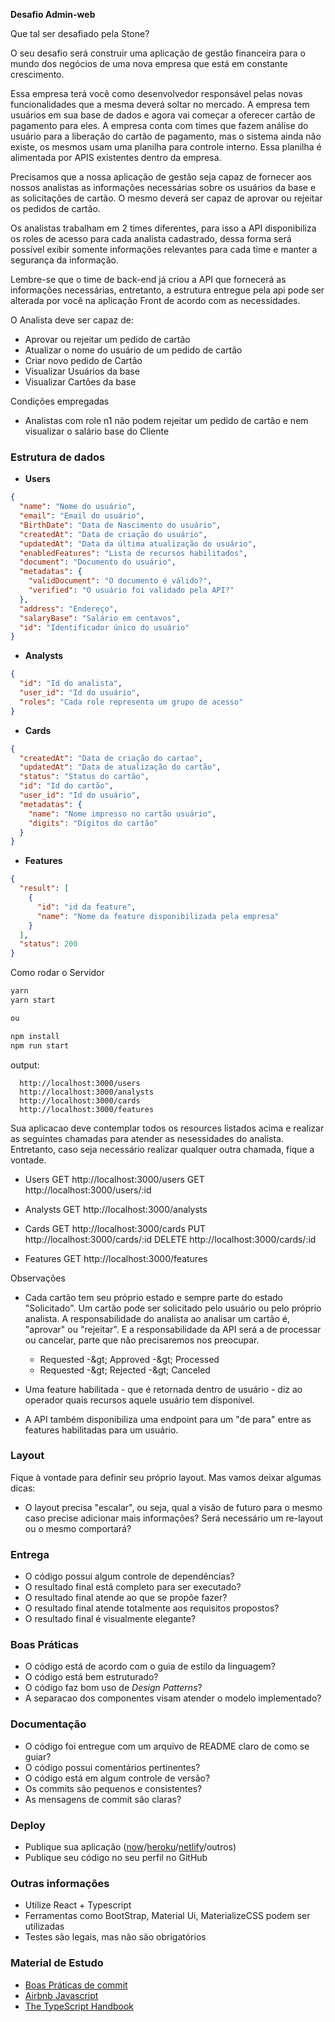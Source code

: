 **Desafio Admin-web**

Que tal ser desafiado pela Stone?

O seu desafio será construir uma aplicação de gestão financeira para o mundo dos negócios de uma nova empresa que está em constante crescimento.

Essa empresa terá você como desenvolvedor responsável pelas novas funcionalidades que a mesma deverá soltar no mercado. A empresa tem usuários em sua base de dados e agora vai começar a oferecer cartão de pagamento para eles. A empresa conta com times que fazem análise do usuário para a liberação do cartão de pagamento, mas o sistema ainda não existe, os mesmos usam uma planilha para controle interno. Essa planilha é alimentada por APIS existentes dentro da empresa.

Precisamos que a nossa aplicação de gestão seja capaz de fornecer aos nossos analistas as informações necessárias sobre os usuários da base e as solicitações de cartão. O mesmo deverá ser capaz de aprovar ou rejeitar os pedidos de cartão.

Os analistas trabalham em 2 times diferentes, para isso a API disponibiliza os roles de acesso para cada analista cadastrado, dessa forma será possível exibir somente informações relevantes para cada time e manter a segurança da informação.

Lembre-se que o time de back-end já criou a API que fornecerá as informações necessárias, entretanto, a estrutura entregue pela api pode ser alterada por você na aplicação Front de acordo com as necessidades.

O Analista deve ser capaz de:

- Aprovar ou rejeitar um pedido de cartão
- Atualizar o nome do usuário de um pedido de cartão
- Criar novo pedido de Cartão
- Visualizar Usuários da base
- Visualizar Cartões da base

Condições empregadas

- Analistas com role n1 não podem rejeitar um pedido de cartão e nem visualizar o salário base do Cliente

### **Estrutura de dados**

- **Users**

```json
{
  "name": "Nome do usuário",
  "email": "Email do usuário",
  "BirthDate": "Data de Nascimento do usuário",
  "createdAt": "Data de criação do usuário",
  "updatedAt": "Data da última atualização do usuário",
  "enabledFeatures": "Lista de recursos habilitados",
  "document": "Documento do usuário",
  "metadatas": {
    "validDocument": "O documento é válido?",
    "verified": "O usuário foi validado pela API?"
  },
  "address": "Endereço",
  "salaryBase": "Salário em centavos",
  "id": "Identificador único do usuário"
}
```

- **Analysts**

```json
{
  "id": "Id do analista",
  "user_id": "Id do usuário",
  "roles": "Cada role representa um grupo de acesso"
}
```

- **Cards**

```json
{
  "createdAt": "Data de criação do cartao",
  "updatedAt": "Data de atualização do cartão",
  "status": "Status do cartão",
  "id": "Id do cartão",
  "user_id": "Id do usuário",
  "metadatas": {
    "name": "Nome impresso no cartão usuário",
    "digits": "Dígitos do cartão"
  }
}
```

- **Features**

```json
{
  "result": [
    {
      "id": "id da feature",
      "name": "Nome da feature disponibilizada pela empresa"
    }
  ],
  "status": 200
}
```

Como rodar o Servidor

```sh
yarn
yarn start

ou

npm install
npm run start
```

output:

```
  http://localhost:3000/users
  http://localhost:3000/analysts
  http://localhost:3000/cards
  http://localhost:3000/features
```

Sua aplicacao deve contemplar todos os resources listados acima e realizar as seguintes chamadas para atender as nesessidades do analista.
Entretanto, caso seja necessário realizar qualquer outra chamada, fique a vontade.

- Users
  GET http://localhost:3000/users
  GET http://localhost:3000/users/:id

- Analysts
  GET http://localhost:3000/analysts

- Cards
  GET http://localhost:3000/cards
  PUT http://localhost:3000/cards/:id
  DELETE http://localhost:3000/cards/:id

- Features
  GET http://localhost:3000/features

Observações

- Cada cartão tem seu próprio estado e sempre parte do estado &quot;Solicitado&quot;. Um cartão pode ser solicitado pelo usuário ou pelo próprio analista. A responsabilidade do analista ao analisar um cartão é, &quot;aprovar&quot; ou &quot;rejeitar&quot;. E a responsabilidade da API será a de processar ou cancelar, parte que não precisaremos nos preocupar.

  - Requested -\&gt; Approved -\&gt; Processed
  - Requested -\&gt; Rejected -\&gt; Canceled

- Uma feature habilitada - que é retornada dentro de usuário - diz ao operador quais recursos aquele usuário tem disponível.
- A API também disponibiliza uma endpoint para um &quot;de para&quot; entre as features habilitadas para um usuário.

### **Layout**

Fique à vontade para definir seu próprio layout. Mas vamos deixar algumas dicas:

- O layout precisa "escalar", ou seja, qual a visão de futuro para o mesmo caso precise adicionar mais informações? Será necessário um re-layout ou o mesmo comportará?

### **Entrega**

- O código possui algum controle de dependências?
- O resultado final está completo para ser executado?
- O resultado final atende ao que se propõe fazer?
- O resultado final atende totalmente aos requisitos propostos?
- O resultado final é visualmente elegante?

### **Boas Práticas**

- O código está de acordo com o guia de estilo da linguagem?
- O código está bem estruturado?
- O código faz bom uso de _Design Patterns_?
- A separacao dos componentes visam atender o modelo implementado?

### **Documentação**

- O código foi entregue com um arquivo de README claro de como se guiar?
- O código possui comentários pertinentes?
- O código está em algum controle de versão?
- Os commits são pequenos e consistentes?
- As mensagens de commit são claras?

### **Deploy**

- Publique sua aplicação ([now](https://zeit.co/)/[heroku](https://www.heroku.com/)/[netlify](https://www.netlify.com/)/outros)
- Publique seu código no seu perfil no GitHub

### **Outras informações**

- Utilize React + Typescript
- Ferramentas como BootStrap, Material Ui, MaterializeCSS podem ser utilizadas
- Testes são legais, mas não são obrigatórios

### **Material de Estudo**

- [Boas Práticas de commit](https://github.com/stone-payments/stoneco-best-practices/blob/master/gitStyleGuide/README_pt.md)
- [Airbnb Javascript](https://github.com/airbnb/javascript)
- [The TypeScript Handbook](https://www.typescriptlang.org/docs/handbook/intro.html)
